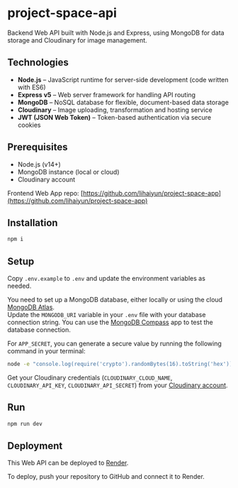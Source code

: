 # project-space-api

Backend Web API built with Node.js and Express, using MongoDB for data storage and Cloudinary for image management.

## Technologies

- **Node.js** – JavaScript runtime for server-side development (code written with ES6)
- **Express v5** – Web server framework for handling API routing
- **MongoDB** – NoSQL database for flexible, document-based data storage
- **Cloudinary** – Image uploading, transformation and hosting service
- **JWT (JSON Web Token)** – Token-based authentication via secure cookies

## Prerequisites

- Node.js (v14+)
- MongoDB instance (local or cloud)
- Cloudinary account

Frontend Web App repo: [https://github.com/lihaiyun/project-space-app](https://github.com/lihaiyun/project-space-app)

## Installation

```bash
npm i
```

## Setup
Copy `.env.example` to `.env` and update the environment variables as needed.

You need to set up a MongoDB database, either locally or using the cloud [MongoDB Atlas](https://www.mongodb.com/atlas).  
Update the `MONGODB_URI` variable in your `.env` file with your database connection string.
You can use the [MongoDB Compass](https://www.mongodb.com/products/compass) app to test the database connection.

For `APP_SECRET`, you can generate a secure value by running the following command in your terminal:

```bash
node -e "console.log(require('crypto').randomBytes(16).toString('hex'))"
```

Get your Cloudinary credentials (`CLOUDINARY_CLOUD_NAME`, `CLOUDINARY_API_KEY`, `CLOUDINARY_API_SECRET`) from your [Cloudinary account](https://cloudinary.com/).

## Run

```bash
npm run dev
```

## Deployment
This Web API can be deployed to [Render](https://render.com/).

To deploy, push your repository to GitHub and connect it to Render.
